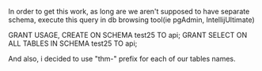 In order to get this work, as long are we aren't supposed to have separate schema, execute this query in db browsing tool(ie pgAdmin, IntellijUltimate)

GRANT USAGE, CREATE ON SCHEMA test25 TO api;
GRANT SELECT ON ALL TABLES IN SCHEMA test25 TO api;

And also, i decided to use "thm-" prefix for each of our tables names.
